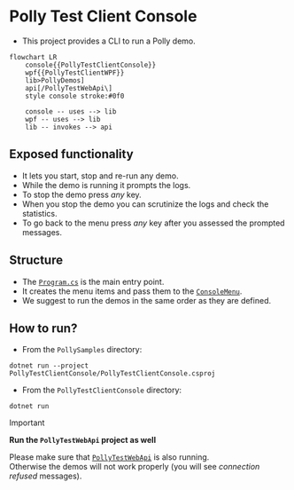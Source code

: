 # Polly Test Client Console

- This project provides a CLI to run a Polly demo.

```mermaid
flowchart LR
    console{{PollyTestClientConsole}}
    wpf{{PollyTestClientWPF}}
    lib>PollyDemos]
    api[/PollyTestWebApi\]
    style console stroke:#0f0

    console -- uses --> lib
    wpf -- uses --> lib
    lib -- invokes --> api
```

## Exposed functionality

- It lets you start, stop and re-run any demo.
- While the demo is running it prompts the logs.
- To stop the demo press _any_ key.
- When you stop the demo you can scrutinize the logs and check the statistics.
- To go back to the menu press _any_ key after you assessed the prompted messages.

## Structure

- The [`Program.cs`](Program.cs) is the main entry point.
- It creates the menu items and pass them to the [`ConsoleMenu`](/Menu/ConsoleMenu.cs).
- We suggest to run the demos in the same order as they are defined.

## How to run?

- From the `PollySamples` directory:

```none
dotnet run --project PollyTestClientConsole/PollyTestClientConsole.csproj
```

- From the `PollyTestClientConsole` directory:

```none
dotnet run
```

> [!IMPORTANT]
> **Run the `PollyTestWebApi` project as well**
>
> Please make sure that [`PollyTestWebApi`](../PollyTestWebApi/README.md) is also running. <br/>
> Otherwise the demos will not work properly (you will see _connection refused_ messages).
